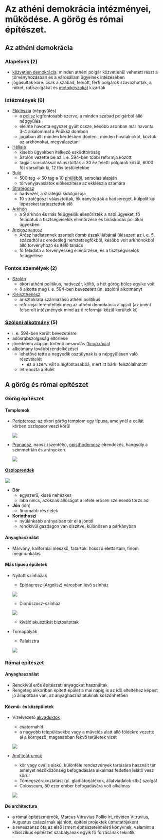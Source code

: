 # Az athéni demokrácia intézményei, működése. A görög és római építészet.

## Az athéni demokrácia

### Alapelvek (2)
  - [közvetlen demokrácia](https://hu.wikipedia.org/wiki/K%C3%B6zvetlen_demokr%C3%A1cia): minden athéni polgár közvetlenül vehetett részt a törvényhozásban és a városállam ügyeinek intézésében
  - jogosultak köre: csak a szabad, felnőtt, férfi polgárok szavazhattak, a nőket, rabszolgákat és [metoikoszokat](https://hu.wikipedia.org/wiki/Metoikosz#:~:text=A%20metoikosz%20(%E2%80%9Eegy%C3%BCttlak%C3%B3%E2%80%9D)%20az%20%C3%B3kori%20Ath%C3%A9nban%20gener%C3%A1ci%C3%B3k%20%C3%B3ta%20ott%20%C3%A9l%C5%91,%20betelep%C3%BClt%20idegen%20(de%20g%C3%B6r%C3%B6g)%20vagy%20felszabad%C3%ADtott%20rabszolga%20sz%C3%A1rmaz%C3%A1s%C3%BA%20egy%C3%A9n%20volt "A metoikosz („együttlakó”) az ókori Athénban generációk óta ott élő, betelepült idegen (de görög) vagy felszabadított rabszolga származású egyén volt") kizárták
  
### Intézmények (6)
  - [Ekklészia](https://hu.wikipedia.org/wiki/Ekkl%C3%A9szia) (népgyűlés)
    - a [polisz](https://hu.wikipedia.org/wiki/Polisz#:~:text=%C3%B3kori%20g%C3%B6r%C3%B6g%20v%C3%A1ros%20vagy%20v%C3%A1ros%C3%A1llam "ókori görög város vagy városállam") legfontosabb szerve, a minden szabad polgárból álló népgyűlés
    - eleinte havonta egyszer gyűlt össze, később azonban már havonta 3-4 alkalommal a Pnüksz dombon
    - jogában állt minden kérdésben dönteni, minden hivatalnokot, köztük az arkhónokat, megválasztani
  - [Héliaia](https://hu.wikipedia.org/wiki/H%C3%A9liaia#:~:text=kisebb%20%C3%BCgyekben%20%C3%ADt%C3%A9lkez%C5%91%20esk%C3%BCdtb%C3%ADr%C3%B3s%C3%A1g "kisebb ügyekben ítélkező esküdtbíróság")
    - kisebb ügyekben ítélkező esküdtbíróság
    - Szolón vezette be az i. e. 594-ben többi reformja között
    - tagjait sorsolással választották a 30 év feletti polgárok közül, 6000 főt sorsoltak ki, 12 fős testületekbe
  - [Bulé](https://hu.wikipedia.org/wiki/Bul%C3%A9)
    -  500 tag -> 50 tag a 10 [phüléből](https://hu.wikipedia.org/wiki/Ph%C3%BCl%C3%A9#:~:text=g%C3%B6r%C3%B6g%20%22t%C3%B6rzs%22 "görög \"törzs\""), sorsolás alapján
    - törvényjavaslatok előkészítése az ekklészia számára
  - [Stratégosz](https://zanza.tv/fogalom/sztrategosz)
    - hadvezér, a stratégia kidolgozója
    - 10 stratégoszt választottak, ők irányították a hadsereget, külpolitikai lépéseket terjesztettek elő
  - [Arkhón](https://hu.wikipedia.org/wiki/Arkh%C3%B3n#:~:text=vezet%C5%91%20%C3%A1llami%20tiszts%C3%A9gvisel%C5%91%20volt%20az%20%C3%B3kori%20g%C3%B6r%C3%B6g%20v%C3%A1rosokban "vezető állami tisztségviselő volt az ókori görög városokban")
    - a 9 arkhón és más felügyelők ellenőrizték a napi ügyeket, fő feladatuk a tisztségviselők ellenőrzése és bíráskodás politikai ügyekben
  - [Areioszpagosz](https://hu.wikipedia.org/wiki/Areioszpagosz#:~:text=%C3%81r%C3%A9sz%20hadistennek%20szentelt%20domb%20%C3%A9szaki%20l%C3%A1b%C3%A1n%C3%A1l%20%C3%BCl%C3%A9sezett%20az%20i.%20e.%205.%20sz%C3%A1zadt%C3%B3l%20az%20eredetileg%20nemzets%C3%A9gf%C5%91kb%C5%91l,%20k%C3%A9s%C5%91bb%20volt%20arkh%C3%B3nokb%C3%B3l%20%C3%A1ll%C3%B3%20t%C3%B6rv%C3%A9nyhoz%C3%B3%20%C3%A9s%20%C3%ADt%C3%A9l%C5%91%20tan%C3%A1cs "Árész hadistennek szentelt domb északi lábánál ülésezett az i. e. 5. századtól az eredetileg nemzetségfőkből, később volt arkhónokból álló törvényhozó és ítélő tanács")
    - Árész hadistennek szentelt domb északi lábánál ülésezett az i. e. 5. századtól az eredetileg nemzetségfőkből, később volt arkhónokból álló törvényhozó és ítélő tanács
    - fő feladata a törvényesség ellenőrzése, és a tisztségviselők felügyelése

### Fontos személyek (2)
  - [Szolón](https://hu.wikipedia.org/wiki/Szol%C3%B3n)
    - ókori athéni politikus, hadvezér, költő, a hét görög bölcs egyike volt
    - ő alkotta meg i. e. 594-ben bevezetett ún. szolóni alkotmányt
  - [Kleiszthenész](https://hu.wikipedia.org/wiki/Kleiszthen%C3%A9sz)
    - arisztokrata származású athéni politikus
    - reformjai teremtették meg az athéni demokrácia alapjait (az imént felsorolt intézmények mind az ő reformjai közül kerültek ki)
  
### [Szóloni alkotmány](https://hu.wikipedia.org/wiki/Szol%C3%B3ni_alkotm%C3%A1ny) (5)
  - i. e. 594-ben került bevezetésre
  - adósrabszolgaság eltörlése
  - jövedelem alapján történő besorolás ([timokrácia](https://hu.wikipedia.org/wiki/Timokr%C3%A1cia#:~:text=az%20emberek%20az%20%C3%A1ltaluk%20birtokolt%20anyagi%20javak%20ar%C3%A1ny%C3%A1ban%20r%C3%A9szes%C3%BClnek%20%C3%A1llampolg%C3%A1ri%20jogokban "az emberek az általuk birtokolt anyagi javak arányában részesülnek állampolgári jogokban"))
  - alkotmány további rendelkezései
    - lehetővé tette a negyedik osztálynak is a népgyűlésen való részvételét
      - ez a szerv vált a legfontosabbá, mert itt bárki felszólalhatott
    - létrehozta a Bulét

## A görög és római epítészet

### Görög építészet

#### Templomok
  - [Peripterosz](https://hu.wikipedia.org/wiki/Peripterosz): az ókori görög templom egy típusa, amelynél a cellát körben oszlopsor veszi körül

    ![](https://upload.wikimedia.org/wikipedia/commons/thumb/0/04/Peripteros.svg/250px-Peripteros.svg.png)
  - [Pronaosz](https://hu.wikipedia.org/wiki/Pronaosz#:~:text=a%20g%C3%B6r%C3%B6g%20templomok%20el%C5%91csarnoka "a görög templomok előcsarnoka"), naosz (szentély), [opisthodomosz](https://hu.wikipedia.org/wiki/Opiszthodomosz#:~:text=h%C3%A1ts%C3%B3%20csarnok,%20amely%20szimmetrikus%20p%C3%A1rja%20a%20pronaosznak "hátsó csarnok, amely szimmetrikus párja a pronaosznak") elrendezés, hangsúly a szimmetrián és arányokon

    ![](https://upload.wikimedia.org/wikipedia/commons/thumb/0/05/Bassai_Temple_of_Apollo_Plan-fr.png/500px-Bassai_Temple_of_Apollo_Plan-fr.png)

#### [Oszloprendek](https://hu.wikipedia.org/wiki/Oszloprend)

  ![](https://www.mozaweb.hu/hu/mozaik3D/VIZ/okor/gorog_oszloptipusok/960.jpg)

  - **Dór**
    - egyszerű, kissé nehézkes
    - lába nincs, azoknak állóságot a lefelé erősen szélesedő törzs ad
  - **Jón** (ión)
    - finomabb részletek
  - **Korinthoszi**
    - nyúlánkabb arányaiban tér el a jóntól
    - rendkívül gazdagon van díszítve, különösen a párkányban

#### Anyaghasználat
  - Márvány, kaliforniai mészkő, fatartók: hosszú élettartam, finom megmunkálás

#### Más típusú épületek
  - Nyitott színházak
    - Epidaurosz (Argolisz) városban lévő színház

    ![](https://upload.wikimedia.org/wikipedia/commons/thumb/5/58/Epidauros-Theater-1.jpg/250px-Epidauros-Theater-1.jpg)

    - Dionüszosz-színház

    ![](https://upload.wikimedia.org/wikipedia/commons/thumb/c/c6/Athen_Odeon_Herodes_Atticus_BW_2017-10-09_13-12-44.jpg/330px-Athen_Odeon_Herodes_Atticus_BW_2017-10-09_13-12-44.jpg)

    - kiváló akusztikát biztosítottak
  - Tornapályák
    - Palaisztra
    
    ![](https://upload.wikimedia.org/wikipedia/commons/thumb/b/b1/Palestra%2C_Pompeii.jpg/500px-Palestra%2C_Pompeii.jpg)

### Római epítészet
  
#### Anyaghasználat
  - Rendkívül erős építészeti anyagokat használtak
  - Rengeteg akkoriban épített épület a mai napig is az ídő elteltéhez képest jó állapotban van, az anyaghasználatuknak köszönhetően

#### Közmű- és középületek
  - Vízelvezető [akvaduktok](https://hu.wikipedia.org/wiki/Akvadukt)
    - csatornahíd
    - a nagyobb településekbe vagy a művelés alatt álló földekre vezette el a környező, magasabban fekvő területek vizét

    ![](https://as1.ftcdn.net/v2/jpg/00/43/95/64/1000_F_43956459_1DIC6dhr7aAJFPlO5rJTQxuJNbxtlJ7c.jpg)

  - [Amfiteátrumok](https://hu.wikipedia.org/wiki/Amfite%C3%A1trum)
    - kör vagy ovális alakú, különféle rendezvények tartására használt tér amelyet nézőközönség befogadására alkalmas fedetlen lelátó vesz körül
    - Tömegszórakoztatást (pl. gladiátorjátékok, állatviadalok stb.) szolgál
    - Colosseum, 50 ezer ember befogadására volt alkalmas

    ![](https://upload.wikimedia.org/wikipedia/commons/thumb/a/a3/Colosseum-2003-07-09.jpg/250px-Colosseum-2003-07-09.jpg)

#### De architectura
  - a római építészmérnök, Marcus Vitruvius Pollio írt, röviden Vitruvius, Augustus császárnak ajánlott, építési projektek útmutatójaként
  - a reneszánsz óta az első ismert építészetelméleti könyvnek, valamint a klasszikus építészet szabályának egyik fő forrásának tekintik